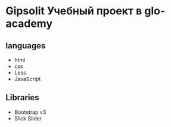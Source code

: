 # Gipsolit Учебный проект в glo-academy
## languages
- html
- css
- Less
- JavaScript
## Libraries
- Bootstrap v3
- Slick Slider
